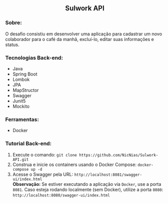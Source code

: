 <article>
  <h1 align='center'>Sulwork API</h1>

  <h3>Sobre:</h3>
  <p>O desafio consistiu em desenvolver uma aplicação para cadastrar um novo colaborador para o café da manhã, excluí-lo, editar suas informações e status.</p>

  <h3>Tecnologias Back-end:</h3>
  <ul>
    <li>Java</li>
    <li>Spring Boot</li>
    <li>Lombok</li>
    <li>JPA</li>
    <li>MapStructor</li>
    <li>Swagger</li>
    <li>Junit5</li>
    <li>Mockito</li>
  </ul>

  <h3>Ferramentas:</h3>
  <ul>
    <li>Docker</li>
  </ul>
  
  <h3>Tutorial Back-end:</h3>
  <ol>
    <li>
      Execute o comando:
      <code>git clone https://github.com/NicNias/Sulwork-API.git</code>
    </li>
    <li>
      Construa e inicie os containers usando o Docker Compose:
      <code>docker-compose up -d</code>
    </li>
    <li>
      Acesse o Swagger pela URL: <code>http://localhost:8081/swagger-ui/index.html</code>
      <br />
      <strong>Observação:</strong> Se estiver executando a aplicação via <code>Docker</code>, use a porta <code>8081</code>. 
      Caso esteja rodando localmente (sem Docker), utilize a porta <code>8080</code>: <code>http://localhost:8080/swagger-ui/index.html</code>
    </li>
  </ol>
</article>
